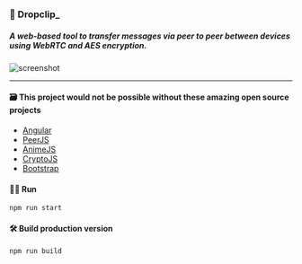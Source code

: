 ### 🧷 Dropclip_

##### A web-based tool to transfer messages via peer to peer between devices using WebRTC and AES encryption.

![screenshot](https://i.imgur.com/8aeZG4B.png)

---

#### 🗃 This project would not be possible without these amazing open source projects

- [Angular](https://github.com/angular)
- [PeerJS](https://github.com/peers/peerjs)
- [AnimeJS](https://github.com/juliangarnier/anime)
- [CryptoJS](https://github.com/brix/crypto-js)
- [Bootstrap](https://github.com/twbs/bootstrap)

#### 🏃🏽 Run

```
npm run start
```

#### 🛠 Build production version

```
npm run build
```
